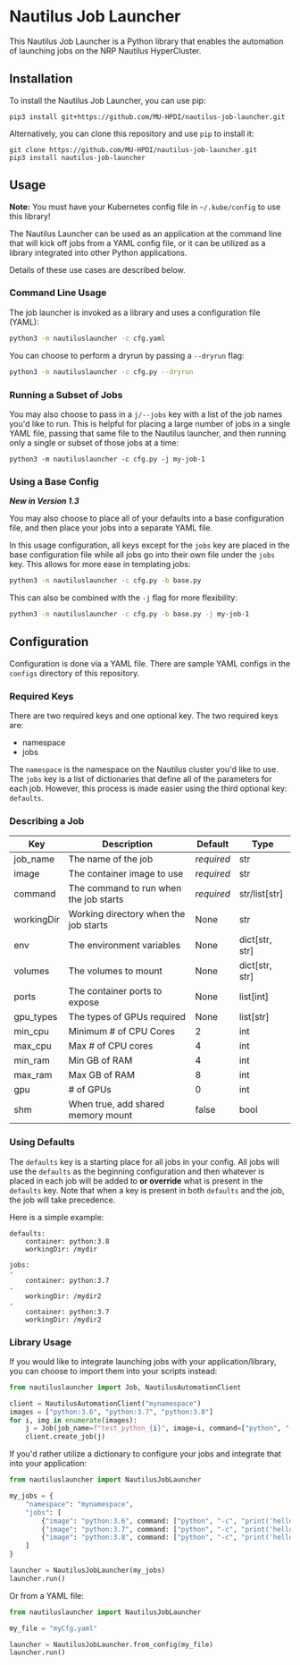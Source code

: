 # Nautilus Job Launcher

This Nautilus Job Launcher is a Python library that enables the automation of launching jobs on the NRP Nautilus HyperCluster.

## Installation

To install the Nautilus Job Launcher, you can use pip:

```
pip3 install git+https://github.com/MU-HPDI/nautilus-job-launcher.git
```

Alternatively, you can clone this repository and use `pip` to install it:

```
git clone https://github.com/MU-HPDI/nautilus-job-launcher.git
pip3 install nautilus-job-launcher
```

## Usage

**Note:** You must have your Kubernetes config file in `~/.kube/config` to use this library!

The Nautilus Launcher can be used as an application at the command line that will kick off jobs from a YAML config file, or it can be utilized as a library integrated into other Python applications.

Details of these use cases are described below.

### Command Line Usage

The job launcher is invoked as a library and uses a configuration file (YAML):

```bash
python3 -m nautiluslauncher -c cfg.yaml
```

You can choose to perform a dryrun by passing a `--dryrun` flag:

```bash
python3 -m nautiluslauncher -c cfg.py --dryrun
```

### Running a Subset of Jobs

You may also choose to pass in a `j/--jobs` key with a list of the job names you'd like to run. This is helpful for placing a large number of jobs in a single YAML file, passing that same file to the Nautilus launcher, and then running only a single or subset of those jobs at a time:

```
python3 -m nautiluslauncher -c cfg.py -j my-job-1
```

### Using a Base Config

_**New in Version 1.3**_

You may also choose to place all of your defaults into a base configuration file, and then place your jobs into a separate YAML file.

In this usage configuration, all keys except for the `jobs` key are placed in the base configuration file while all jobs go into their own file under the `jobs` key. This allows for more ease in templating jobs:

```bash
python3 -m nautiluslauncher -c cfg.py -b base.py
```

This can also be combined with the `-j` flag for more flexibility:

```bash
python3 -m nautiluslauncher -c cfg.py -b base.py -j my-job-1
```

## Configuration

Configuration is done via a YAML file. There are sample YAML configs in the `configs` directory of this repository.

### Required Keys

There are two required keys and one optional key. The two required keys are:

- namespace
- jobs

The `namespace` is the namespace on the Nautilus cluster you'd like to use. The `jobs` key is a list of dictionaries that define all of the parameters for each job. However, this process is made easier using the third optional key: `defaults`.

### Describing a Job

| Key        | Description                            | Default    | Type           |
| ---------- | -------------------------------------- | ---------- | -------------- |
| job_name   | The name of the job                    | _required_ | str            |
| image      | The container image to use             | _required_ | str            |
| command    | The command to run when the job starts | _required_ | str/list[str]  |
| workingDir | Working directory when the job starts  | None       | str            |
| env        | The environment variables              | None       | dict[str, str] |
| volumes    | The volumes to mount                   | None       | dict[str, str] |
| ports      | The container ports to expose          | None       | list[int]      |
| gpu_types  | The types of GPUs required             | None       | list[str]      |
| min_cpu    | Minimum # of CPU Cores                 | 2          | int            |
| max_cpu    | Max # of CPU cores                     | 4          | int            |
| min_ram    | Min GB of RAM                          | 4          | int            |
| max_ram    | Max GB of RAM                          | 8          | int            |
| gpu        | # of GPUs                              | 0          | int            |
| shm        | When true, add shared memory mount     | false      | bool           |

### Using Defaults

The `defaults` key is a starting place for all jobs in your config. All jobs will use the `defaults` as the beginning configuration and then whatever is placed in each job will be added to **or override** what is present in the `defaults` key. Note that when a key is present in both `defaults` and the job, the job will take precedence.

Here is a simple example:

```
defaults:
    container: python:3.8
    workingDir: /mydir

jobs:
-
    container: python:3.7
-
    workingDir: /mydir2
-
    container: python:3.7
    workingDir: /mydir2
```

### Library Usage

If you would like to integrate launching jobs with your application/library, you can choose to import them into your scripts instead:

```python
from nautiluslauncher import Job, NautilusAutomationClient

client = NautilusAutomationClient("mynamespace")
images = ["python:3.6", "python:3.7", "python:3.8"]
for i, img in enumerate(images):
    j = Job(job_name=f"test_python_{i}", image=i, command=["python", "-c", "print('hello world')"])
    client.create_job(j)
```

If you'd rather utilize a dictionary to configure your jobs and integrate that into your application:

```python
from nautiluslauncher import NautilusJobLauncher

my_jobs = {
    "namespace": "mynamespace",
    "jobs": [
        {"image": "python:3.6", command: ["python", "-c", "print('hello world')"], "job_name": "myjob1"}
        {"image": "python:3.7", command: ["python", "-c", "print('hello world')"], "job_name": "myjob2"}
        {"image": "python:3.8", command: ["python", "-c", "print('hello world')"], "job_name": "myjob3"}
    ]
}

launcher = NautilusJobLauncher(my_jobs)
launcher.run()
```

Or from a YAML file:

```python
from nautiluslauncher import NautilusJobLauncher

my_file = "myCfg.yaml"

launcher = NautilusJobLauncher.from_config(my_file)
launcher.run()
```
